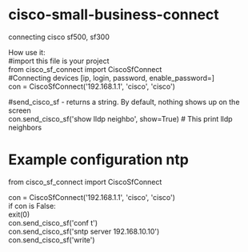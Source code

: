 # cisco-small-business-connect
connecting cisco sf500, sf300


How use it:  
#import this file is your project  
from cisco_sf_connect import CiscoSfConnect  
#Connecting devices [ip, login, password, enable_password=]  
con = CiscoSfConnect('192.168.1.1', 'cisco', 'cisco')  


#send_cisco_sf - returns a string. By default, nothing shows up on the screen  
con.send_cisco_sf('show  lldp neighbo', show=True) # This print lldp neighbors  

# Example configuration ntp  
from cisco_sf_connect import CiscoSfConnect  

con = CiscoSfConnect('192.168.1.1', 'cisco', 'cisco')  
if con is False:  
    exit(0)  
con.send_cisco_sf('conf t')  
con.send_cisco_sf('sntp server 192.168.10.10')  
con.send_cisco_sf('write')  


